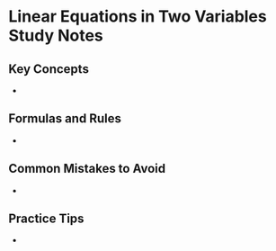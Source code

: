 # Linear Equations in Two Variables Study Notes

## Key Concepts

- 

## Formulas and Rules

- 

## Common Mistakes to Avoid

- 

## Practice Tips

- 

